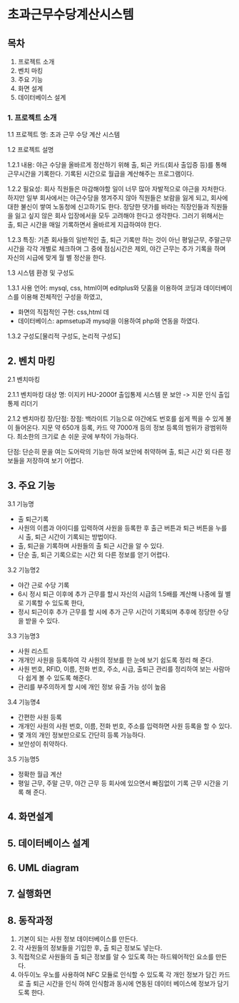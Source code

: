 # 초과근무수당계산시스템

## 목차
1. 프로젝트 소개
2. 벤치 마킹
3. 주요 기능
4. 화면 설계
5. 데이터베이스 설계


### 1. 프로젝트 소개
1.1 프로젝트 명: 초과 근무 수당 계산 시스템

1.2 프로젝트 설명

1.2.1 내용: 야근 수당을 올바르게 정산하기 위해 출, 퇴근 카드(회사 출입증 등)를 통해 근무시간을 기록한다. 기록된 시간으로 월급을 계산해주는 프로그램이다.

1.2.2 필요성: 회사 직원들은 마감해야할 일이 너무 많아 자발적으로 야근을 자처한다. 하지만 일부 회사에서는 야근수당을 챙겨주지 않아 직원들은 보람을 잃게 되고, 회사에 대한 불신이 쌓여 노동청에 신고하기도 한다. 정당한 댓가를 바라는 직장인들과 직원들을 잃고 싶지 않은 회사 입장에서을 모두 고려해야 한다고 생각한다. 그러기 위해서는 출, 퇴근 시간을 매일 기록하면서 올바르게 지급하여야 한다. 

1.2.3 특징: 기존 회사들의 일반적인 출, 퇴근 기록만 하는 것이 아닌 평일근무, 주말근무 시간을 각각 개별로 체크하며 그 중에 점심시간은 제외, 야간 근무는 추가 기록을 하며 자신의 시급에 맞게 월 별 정산을 한다.

1.3 시스템 환경 및 구성도

1.3.1 사용 언어: mysql, css, html이며 editplus와 닷홈을 이용하여 코딩과 데이터베이스를 이용해 전체적인 구성을 하였고, 
- 화면의 직접적인 구현: css,html 데
- 데이터베이스: apmsetup과 mysql을 이용하여 php와 연동을 하였다.

1.3.2 구성도[물리적 구성도, 논리적 구성도]


## 2. 벤치 마킹
2.1 벤치마킹 

2.1.1 벤치마킹 대상 명: 이지키 HU-2000f 출입통제 시스템 문 보안 -> 지문 인식 출입 통제 리더기

2.1.2 벤치마킹 장/단점: 장점: 백라이트 기능으로 야간에도 번호를 쉽게 찍을 수 있게 불이 들어온다. 지문 약 650개 등록, 카드 약 7000개 등의 정보 등록의 범위가 광범위하다. 최소한의 크기로 손 쉬운 곳에 부착이 가능하다.

단점: 단순히 문을 여는 도어락의 기능만 하여 보안에 취약하며 출, 퇴근 시간 외 다른 정보들을 저장하여 보기 어렵다.

## 3. 주요 기능
3.1 기능명
- 출 퇴근기록
- 사원의 이름과 아이디를 입력하여 사원을 등록한 후 출근 버튼과 퇴근 버튼을 누를시 출, 퇴근 시간이 기록되는 방법이다.
- 출, 퇴근을 기록하며 사원들의 출 퇴근 시간을 알 수 있다.
- 단순 출, 퇴근 기록으로는 시간 외 다른 정보를 얻기 어렵다.

3.2 기능명2
- 야간 근로 수당 기록
- 6시 정시 퇴근 이후에 추가 근무를 할시 자신의 시급의 1.5배를 계산해 나중에 월 별로 기록할 수 있도록 한다,
- 정시 퇴근이후 추가 근무를 할 시에 추가 근무 시간이 기록되며 추후에 정당한 수당을 받을 수 있다. 

3.3 기능명3
- 사원 리스트 
- 개개인 사원을 등록하여 각 사원의 정보를 한 눈에 보기 쉽도록 정리 해 준다.
- 사원 번호, RFID, 이름, 전화 번호, 주소, 시급, 출퇴근 관리를 정리하여 보는 사람마다 쉽게 볼 수 있도록 해준다.
- 관리를 부주의하게 할 시에 개인 정보 유출 가능 성이 높음

3.4 기능명4
- 간편한 사원 등록
- 개개인 사원의 사원 번호, 이름, 전화 번호, 주소를 입력하면 사원 등록을 할 수 있다.
- 몇 개의 개인 정보만으로도 간단히 등록 가능하다.
- 보안성이 취약하다.

3.5 기능명5
- 정확한 월급 계산
- 평일 근무, 주말 근무, 야간 근무 등 회사에 있으면서 빠짐없이 기록 근무 시간을 기록 해 준다.

## 4. 화면설계

## 5. 데이터베이스 설계

## 6. UML diagram

## 7. 실행화면

## 8. 동작과정
1. 기본이 되는 사원 정보 데이터베이스를 만든다.
2. 각 사원들의 정보들을 기입한 후, 출 퇴근 정보도 넣는다.
3. 직접적으로 사원들의 출 퇴근 정보를 알 수 있도록 하는 하드웨어적인 요소를 만든다. 
4. 아두이노 우노를 사용하여 NFC 모듈로 인식할 수 있도록 각 개인 정보가 담긴 카드로 출 퇴근 시간을 인식 하여 인식함과 동시에 연동된 데이터 베이스에 정보가 담기도록 한다.
